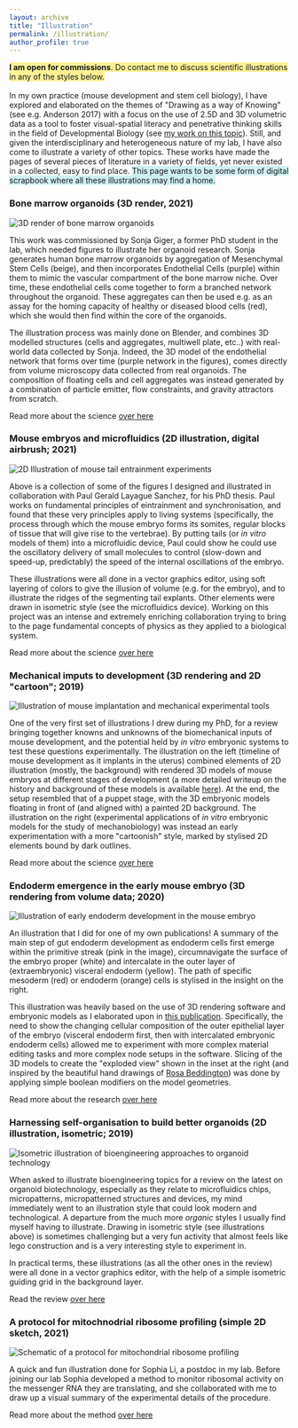 ```yaml
---
layout: archive
title: "Illustration"
permalink: /illustration/
author_profile: true
---
```

<span style="background-color: #fff194"> **I am open for commissions**. Do contact me to discuss scientific illustrations in any of the styles below. </span>
<br/><br/>
In my own practice (mouse development and stem cell biology), I have explored and elaborated on the themes of "Drawing as a way of Knowing" (see e.g. Anderson 2017) with a focus on the use of 2.5D and 3D volumetric data as a tool to foster visual-spatial literacy and penetrative thinking skills in the field of Developmental Biology (see [my work on this topic](https://www.biorxiv.org/content/10.1101/2020.11.23.393991v1)). Still, and given the interdisciplinary and heterogeneous nature of my lab, I have also come to illustrate a variety of other topics. These works have made the pages of several pieces of literature in a variety of fields, yet never existed in a collected, easy to find place. <span style="background-color: #ceeff0">This page wants to be some form of digital scrapbook where all these illustrations may find a home.</span>

### Bone marrow organoids (3D render, 2021)

![3D render of bone marrow organoids](https://StefanoVianello.github.io/images/Illustration_sonja01.PNG)

This work was commissioned by Sonja Giger, a former PhD student in the lab, which needed figures to illustrate her organoid research. Sonja generates human bone marrow organoids by aggregation of Mesenchymal Stem Cells (beige), and then incorporates Endothelial Cells (purple) within them to mimic the vascular compartment of the bone marrow niche. Over time, these endothelial cells come together to form a branched network throughout the organoid. These aggregates can then be used e.g. as an assay for the homing capacity of healthy or diseased blood cells (red), which she would then find within the core of the organoids.

The illustration process was mainly done on Blender, and combines 3D modelled structures (cells and aggregates, multiwell plate, etc..) with real-world data collected by Sonja. Indeed, the 3D model of the endothelial network that forms over time (purple network in the figures), comes directly from volume microscopy data collected from real organoids. The composition of  floating cells and cell aggregates was instead generated by a combination of particle emitter, flow constraints, and gravity attractors from scratch.

Read more about the science [over here](https://www.biorxiv.org/content/10.1101/2021.05.26.445803v1)

### Mouse embryos and microfluidics (2D illustration, digital airbrush; 2021)

![2D Illustration of mouse tail entrainment experiments](https://StefanoVianello.github.io/images/Illustration_paul01.PNG)

Above is a collection of some of the figures I designed and illustrated in collaboration with Paul Gerald Layague Sanchez, for his PhD thesis. Paul works on fundamental principles of eintrainment and synchronisation, and found that these very principles apply to living systems (specifically, the process through which the mouse embryo forms its somites, regular blocks of tissue that will give rise to the vertebrae). By putting tails (or *in vitro* models of them) into a microfluidic device, Paul could show he could use the oscillatory delivery of  small molecules to control (slow-down and speed-up, predictably) the speed of the internal oscillations of the embryo.

These illustrations were all done in a vector graphics editor, using soft layering of colors to give the illusion of volume (e.g. for the embryo), and to illustrate the ridges of the segmenting tail explants. Other elements were drawn in isometric style (see the microfluidics device). Working on this project was an intense and extremely enriching collaboration trying to bring to the page fundamental concepts of physics as they applied to a biological system.   

Read more about the science [over here](https://doi.org/10.11588/heidok.00029209)

### Mechanical imputs to development (3D rendering and 2D "cartoon"; 2019)

![Illustration of mouse implantation and mechanical experimental tools](https://StefanoVianello.github.io/images/Illustration_me01.PNG)

One of the very first set of illustrations I drew during my PhD, for a review bringing together knowns and unknowns of the biomechanical inputs of mouse development, and the potential held by *in vitro* embryonic systems to test these questions experimentally. The illustration on the left (timeline of mouse development as it implants in the uterus) combined elements of 2D illustration (mostly, the background) with rendered 3D models of mouse embryos at different stages of development (a more detailed writeup on the history and background of these models is available [here](https://www.biorxiv.org/content/10.1101/2020.11.23.393991v1)). At the end, the setup resembled that of a puppet stage, with the 3D embryonic models floating in front of (and aligned with) a painted 2D background. The illustration on the right (experimental applications of *in vitro* embryonic models for the study of mechanobiology) was instead an early experimentation with a more "cartoonish" style, marked by stylised 2D elements bound by dark outlines.

Read more about the science [over here](https://www.sciencedirect.com/science/article/pii/S1534580719301479)


### Endoderm emergence in the early mouse embryo (3D rendering from volume data; 2020)

![Illustration of early endoderm development in the mouse embryo](https://StefanoVianello.github.io/images/Illustration_me02.PNG)

An illustration that I did for one of my own publications! A summary of the main step of gut endoderm development as endoderm cells first emerge within the primitive streak (pink in the image), circumnavigate the surface of the embryo proper (white) and intercalate in the outer layer of (extraembryonic) visceral endoderm (yellow). The path of specific mesoderm (red) or endoderm (orange) cells is stylised in the insight on the right.

This illustration was heavily based on the use of 3D rendering software and embryonic models as I elaborated upon in [this publication](https://www.biorxiv.org/content/10.1101/2020.11.23.393991v1). Specifically, the need to show the changing cellular composition of the outer epithelial layer of the embryo (visceral endoderm first, then with intercalated embryonic endoderm cells) allowed me to experiment with more complex material editing tasks and more complex node setups in the software. Slicing of the 3D models to create the "exploded view" shown in the inset at the right (and inspired by the beautiful hand drawings of [Rosa Beddington]()) was done by applying simple boolean modifiers on the model geometries.

Read more about the  research [over here](https://www.biorxiv.org/content/10.1101/2020.06.07.138883v3)



### Harnessing self-organisation to build better organoids (2D illustration, isometric; 2019)

![Isometric illustration of bioengineering approaches to organoid technology](https://StefanoVianello.github.io/images/Illustration_brassard01.PNG)

When asked to illustrate bioengineering topics for a review on the latest on organoid biotechnology, especially as they relate to microfluidics chips, micropatterns, micropatterned structures and devices, my mind immediately went to an illustration style that could look modern and technological. A departure from the much more *organic* styles I usually find myself having to illustrate. Drawing in isometric style (see illustrations above) is sometimes challenging but a very fun activity that almost feels like lego construction and is a very interesting style to experiment in.

In practical terms, these illustrations (as all the other ones in the review) were all done in a vector graphics editor, with the help of a simple isometric guiding grid in the background layer.

Read the review [over here](https://doi.org/10.1016/j.stem.2019.05.005)


### A protocol for mitochnodrial ribosome profiling  (simple 2D sketch, 2021)

![Schematic of a protocol for mitochondrial ribosome profiling](https://StefanoVianello.github.io/images/Illustration_sophia01.PNG)

A quick and fun illustration done for Sophia Li, a postdoc in my lab. Before joining our lab Sophia developed a method to monitor ribosomal activity on the messenger RNA they are translating, and she collaborated with me to draw up a visual summary of the experimental details of the procedure.

Read more about the method [over here](https://www.nature.com/articles/s41596-021-00517-1)


<!--- ### Human and mouse developmental models (simple 2D illustration; 2021)

Read more about the research [over here](https://www.nature.com/articles/s41563-020-00829-9)
![2D illustration of mouse and human embryonic models](https://StefanoVianello.github.io/images/Illustration_lutolf01.PNG) ---->

